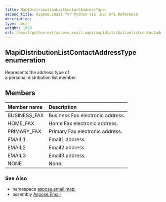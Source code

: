 ```yaml
---
title: MapiDistributionListContactAddressType
second_title: Aspose.Email for Python via .NET API Reference
description: 
type: docs
weight: 1020
url: /email/python-net/aspose.email.mapi/mapidistributionlistcontactaddresstype/
---
```


## MapiDistributionListContactAddressType enumeration

Represents the address type of <br/>            a personal distribution list member.

## Members
| Member name | Description |
| :- | :- |
|BUSINESS_FAX|Business Fax electronic address.|
|HOME_FAX|Home Fax electronic address.|
|PRIMARY_FAX|Primary Fax electronic address.|
|EMAIL1|Email1 address.|
|EMAIL2|Email2 address.|
|EMAIL3|Email3 address.|
|NONE|None.|

### See Also

* namespace [aspose.email.mapi](/email/python-net/aspose.email.mapi/)
* assembly [Aspose.Email](/slides/python-net/)

